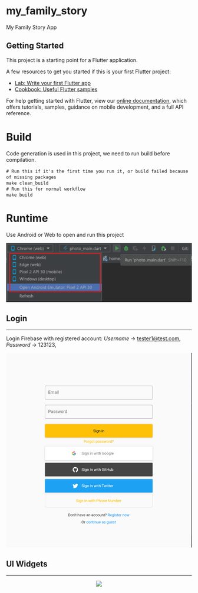 # my_family_story

My Family Story App

## Getting Started

This project is a starting point for a Flutter application.

A few resources to get you started if this is your first Flutter project:

- [Lab: Write your first Flutter app](https://flutter.dev/docs/get-started/codelab)
- [Cookbook: Useful Flutter samples](https://flutter.dev/docs/cookbook)

For help getting started with Flutter, view our
[online documentation](https://flutter.dev/docs), which offers tutorials,
samples, guidance on mobile development, and a full API reference.

# Build
Code generation is used in this project, we need to run build before compilation.  
```
# Run this if it's the first time you run it, or build failed because of missing packages
make clean_build
# Run this for normal workflow
make build
```

# Runtime

Use Android or Web to open and run this project

<p align="center"><img src="assets/runtime.png" width="720"/></p>

## Login

---


Login Firebase with registered account: *Username* -> tester1@test.com, *Password* -> 123123,

<p align="center"><img src="assets/login.png" width="720"/></p>

## UI Widgets

---

<p align="center"><img src="assets/GIFs/app.gif" width="720"/></p>

